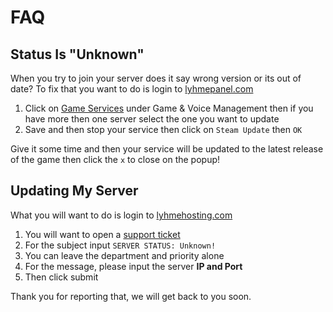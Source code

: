 # FAQ

## Status Is "Unknown"

When you try to join your server does it say wrong version or its out of date? To fix that you want to do is login to [lyhmepanel.com](https://lyhmepanel.com)

1. Click on [Game Services](http://lyhmepanel.com/Interface/GameHosting/GameServers.aspx) under Game & Voice Management then if you have more then one server select the one you want to update
2. Save and then stop your service then click on `Steam Update` then `OK`

Give it some time and then your service will be updated to the latest release of the game then click the `x` to close on the popup!

## Updating My Server

What you will want to do is login to [lyhmehosting.com](https://billing.lyhmehosting.com/clientarea.php)

1. You will want to open a [support ticket](https://billing.lyhmehosting.com/submitticket.php?step=2&deptid=1)
2. For the subject input `SERVER STATUS: Unknown!`
3. You can leave the department and priority alone
4. For the message, please input the server **IP and Port**
5. Then click submit

Thank you for reporting that, we will get back to you soon.

